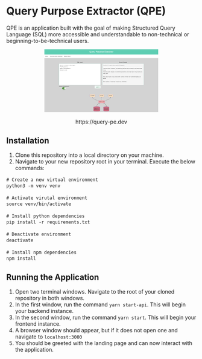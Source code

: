 # Query Purpose Extractor (QPE)

QPE is an application built with the goal of making Structured Query Language (SQL) more accessible and understandable to non-technical or beginning-to-be-technical users.

<p align="center">
    <img src="./public/qpe-screenshot.png" width="60%" height="45%" />
</p>

<p align="center">
    https://query-pe.dev
</p>

## Installation

1. Clone this repository into a local directory on your machine.
2. Navigate to your new repository root in your terminal. Execute the below commands:  
```
# Create a new virtual environment
python3 -m venv venv

# Activate virutal environment
source venv/bin/activate

# Install python dependencies
pip install -r requirements.txt

# Deactivate environment
deactivate

# Install npm dependencies
npm install
```

## Running the Application

1. Open two terminal windows. Navigate to the root of your cloned repository in both windows.
2. In the first window, run the command `yarn start-api`. This will begin your backend instance.
3. In the second window, run the command `yarn start`. This will begin your frontend instance.
4. A browser window should appear, but if it does not open one and navigate to `localhost:3000`
5. You should be greeted with the landing page and can now interact with the application.